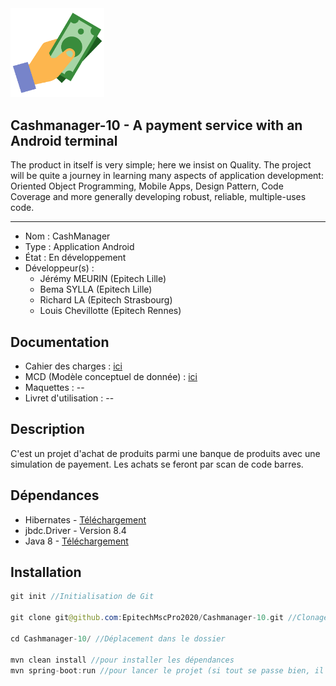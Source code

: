 
<img src="Documentation/Images/money.png" width="150" title="Logo de CashManager">

## Cashmanager-10 - A payment service with an Android terminal


The product in itself is very simple; here we insist on Quality. The project will be quite
a journey in learning many aspects of application development: Oriented Object Programming, Mobile Apps, Design Pattern, Code Coverage and more generally developing
robust, reliable, multiple-uses code.

------------------------------------

- Nom : CashManager
- Type : Application Android
- État : En développement
- Développeur(s) : 
  - Jérémy MEURIN (Epitech Lille)
  - Bema SYLLA (Epitech Lille)
  - Richard LA (Epitech Strasbourg)
  - Louis Chevillotte (Epitech Rennes)
  

## Documentation

- Cahier des charges : [ici](/Documentation/CDC-CashManager_Epitech.pdf)
- MCD (Modèle conceptuel de donnée) : [ici](/Documentation/MCD.pdf)
- Maquettes : --
- Livret d'utilisation : --  


## Description

C'est un projet d'achat de produits parmi une banque de produits avec une simulation de payement.
Les achats se feront par scan de code barres.

## Dépendances

- Hibernates  - [Téléchargement](http://hibernate.org/)
- jbdc.Driver - Version 8.4
- Java 8 - [Téléchargement](https://www.java.com/fr/download/)

## Installation

```java
git init //Initialisation de Git

git clone git@github.com:EpitechMscPro2020/Cashmanager-10.git //Clonage du répo (SSO on !!)

cd Cashmanager-10/ //Déplacement dans le dossier

mvn clean install //pour installer les dépendances
mvn spring-boot:run //pour lancer le projet (si tout se passe bien, il te créer la BDD et la table)

```

